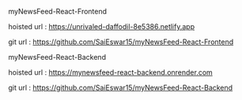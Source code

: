myNewsFeed-React-Frontend

hoisted url :
https://unrivaled-daffodil-8e5386.netlify.app

git url :
https://github.com/SaiEswar15/myNewsFeed-React-Frontend

myNewsFeed-React-Backend

hoisted url :
https://mynewsfeed-react-backend.onrender.com

git url :
https://github.com/SaiEswar15/myNewsFeed-React-Backend
